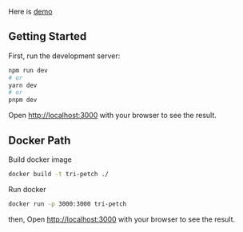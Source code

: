 

Here is [demo](https://tri-petch-gamma.vercel.app/)


## Getting Started

First, run the development server:

```bash
npm run dev
# or
yarn dev
# or
pnpm dev
```

Open [http://localhost:3000](http://localhost:3000) with your browser to see the result.


## Docker Path

Build docker image

```bash
docker build -t tri-petch ./
```

Run docker

```bash
docker run -p 3000:3000 tri-petch
```

then, Open [http://localhost:3000](http://localhost:3000) with your browser to see the result.
